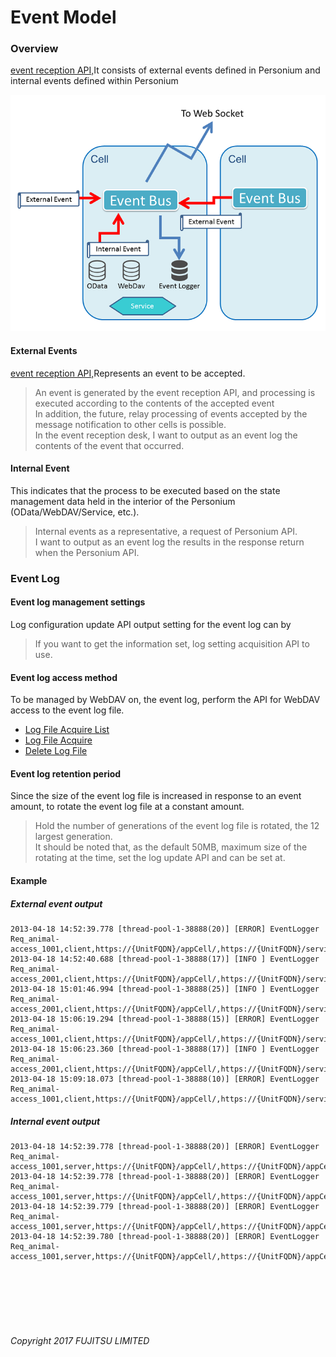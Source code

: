 # Event Model

### Overview

[event reception API,](278_Event_Reception.html)It consists of external events defined in Personium and internal events defined within Personium

![Event Model](image/eventmodel.png "Event Model")

#### External Events

[event reception API,](278_Event_Reception.html)Represents an event to be accepted.<br>
>An event is generated by the event reception API, and processing is executed according to the contents of the accepted event<br>
>In addition, the future, relay processing of events accepted by the message notification to other cells is possible.<br>
>In the event reception desk, I want to output as an event log the contents of the event that occurred.

#### Internal Event

This indicates that the process to be executed based on the state management data held in the interior of the Personium (OData/WebDAV/Service, etc.). <br>
>Internal events as a representative, a request of Personium API.<br>
>I want to output as an event log the results in the response return when the Personium API.

### Event Log

#### Event log management settings

Log configuration update API output setting for the event log can by <br>
>If you want to get the information set, log setting acquisition API to use.

#### Event log access method

To be managed by WebDAV on, the event log, perform the API for WebDAV access to the event log file. 

* [Log File Acquire List](284_Retrieve_Log_File_list.html)
* [Log File Acquire](285_Retrieve_Log_File.html)
* [Delete Log File](286_Delete_Log_File.html)

#### Event log retention period

Since the size of the event log file is increased in response to an event amount, to rotate the event log file at a constant amount. <br>
>Hold the number of generations of the event log file is rotated, the 12 largest generation. <br>
>It should be noted that, as the default 50MB, maximum size of the rotating at the time, set the log update API and can be set at.

#### Example

##### External event output

```
2013-04-18 14:52:39.778 [thread-pool-1-38888(20)] [ERROR] EventLogger Req_animal-access_1001,client,https://{UnitFQDN}/appCell/,https://{UnitFQDN}/servicemanager/#admin,actionData,/svc/token_keeper,resultData
2013-04-18 14:52:40.688 [thread-pool-1-38888(17)] [INFO ] EventLogger Req_animal-access_2001,client,https://{UnitFQDN}/appCell/,https://{UnitFQDN}/servicemanager/#admin,action,/svc/token_keeper,result
2013-04-18 15:01:46.994 [thread-pool-1-38888(25)] [INFO ] EventLogger Req_animal-access_2001,client,https://{UnitFQDN}/appCell/,https://{UnitFQDN}/servicemanager/#admin,action,/svc/token_keeper,result
2013-04-18 15:06:19.294 [thread-pool-1-38888(15)] [ERROR] EventLogger Req_animal-access_1001,client,https://{UnitFQDN}/appCell/,https://{UnitFQDN}/servicemanager/#admin,actionData,/svc/token_keeper,resultData
2013-04-18 15:06:23.360 [thread-pool-1-38888(17)] [INFO ] EventLogger Req_animal-access_2001,client,https://{UnitFQDN}/appCell/,https://{UnitFQDN}/servicemanager/#admin,action,/svc/token_keeper,result
2013-04-18 15:09:18.073 [thread-pool-1-38888(10)] [ERROR] EventLogger Req_animal-access_1001,client,https://{UnitFQDN}/appCell/,https://{UnitFQDN}/servicemanager/#admin,actionData,/svc/token_keeper,resultData
```

##### Internal event output

```
2013-04-18 14:52:39.778 [thread-pool-1-38888(20)] [ERROR] EventLogger Req_animal-access_1001,server,https://{UnitFQDN}/appCell/,https://{UnitFQDN}/appCell/#staff,POST,/homeClinic/__token,200
2013-04-18 14:52:39.778 [thread-pool-1-38888(20)] [ERROR] EventLogger Req_animal-access_1001,server,https://{UnitFQDN}/appCell/,https://{UnitFQDN}/appCell/#staff,PROPFIND,/homeClinic/box/col/put_blog,207
2013-04-18 14:52:39.779 [thread-pool-1-38888(20)] [ERROR] EventLogger Req_animal-access_1001,server,https://{UnitFQDN}/appCell/,https://{UnitFQDN}/appCell/#staff,PUT,/homeClinic/box/col/put_blog,204
2013-04-18 14:52:39.780 [thread-pool-1-38888(20)] [ERROR] EventLogger Req_animal-access_1001,server,https://{UnitFQDN}/appCell/,https://{UnitFQDN}/appCell/#staff,GET,/homeClinic/box/col/blog_20130418,200
```

<br><br><br><br><br>

###### Copyright 2017 FUJITSU LIMITED